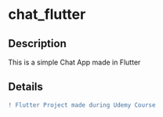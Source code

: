 # chat_flutter

## Description
This is a simple Chat App made in Flutter

## Details
```diff
! Flutter Project made during Udemy Course
```
